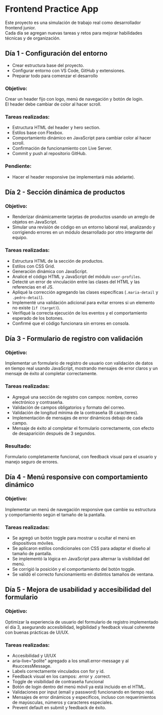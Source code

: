 # Frontend Practice App

Este proyecto es una simulación de trabajo real como desarrollador frontend junior.  
Cada día se agregan nuevas tareas y retos para mejorar habilidades técnicas y de organización.

## Día 1 - Configuración del entorno
- Crear estructura base del proyecto.
- Configurar entorno con VS Code, GitHub y extensiones.
- Preparar todo para comenzar el desarrollo

### Objetivo:
Crear un header fijo con logo, menú de navegación y botón de login.  
El header debe cambiar de color al hacer scroll.

### Tareas realizadas:
- Estructura HTML del header y hero section.
- Estilos base con Flexbox.
- Comportamiento dinámico en JavaScript para cambiar color al hacer scroll.
- Confirmación de funcionamiento con Live Server.
- Commit y push al repositorio GitHub.

### Pendiente:
- Hacer el header responsive (se implementará más adelante).

## Día 2 - Sección dinámica de productos

### Objetivo:
- Renderizar dinámicamente tarjetas de productos usando un arreglo de objetos en JavaScript.
- Simular una revisión de código en un entorno laboral real, analizando y corrigiendo errores en un módulo desarrollado por otro integrante del equipo.

### Tareas realizadas:
- Estructura HTML de la sección de productos.
- Estilos con CSS Grid.
- Generación dinámica con JavaScript.
- Analicé el código HTML y JavaScript del módulo `user-profiles`.
- Detecté un error de vinculación entre las clases del HTML y las referencias en el JS.
- Apliqué la corrección agregando las clases específicas (`.maria-detail` y `.pedro-detail`).
- Implementé una validación adicional para evitar errores si un elemento no existe (`if (target)`).
- Verifiqué la correcta ejecución de los eventos y el comportamiento esperado de los botones.
- Confirmé que el código funcionara sin errores en consola.

## Día 3 - Formulario de registro con validación

### Objetivo:
Implementar un formulario de registro de usuario con validación de datos en tiempo real usando JavaScript, mostrando mensajes de error claros y un mensaje de éxito al completar correctamente.

### Tareas realizadas:
- Agregué una sección de registro con campos: nombre, correo electrónico y contraseña.
- Validación de campos obligatorios y formato del correo.
- Validación de longitud mínima de la contraseña (8 caracteres).
- Implementación de mensajes de error dinámicos debajo de cada campo.
- Mensaje de éxito al completar el formulario correctamente, con efecto de desaparición después de 3 segundos.

### Resultado:
Formulario completamente funcional, con feedback visual para el usuario y manejo seguro de errores.

## Día 4 - Menú responsive con comportamiento dinámico

### Objetivo:
Implementar un menú de navegación responsive que cambie su estructura y comportamiento según el tamaño de la pantalla.

### Tareas realizadas:
- Se agregó un botón toggle para mostrar u ocultar el menú en dispositivos móviles.
- Se aplicaron estilos condicionales con CSS para adaptar el diseño al tamaño de pantalla.
- Se implementó la lógica en JavaScript para alternar la visibilidad del menú.
- Se corrigió la posición y el comportamiento del botón toggle.
- Se validó el correcto funcionamiento en distintos tamaños de ventana.

## Día 5 - Mejora de usabilidad y accesibilidad del formulario

### Objetivo:
Optimizar la experiencia de usuario del formulario de registro implementado el día 3, asegurando accesibilidad, legibilidad y feedback visual coherente con buenas prácticas de UI/UX.

###  Tareas realizadas:
- Accesibilidad y UI/UX
- aria-live="polite" agregado a los small.error-message y al #successMessage.
- Labels correctamente vinculados con for y id.
- Feedback visual en los campos: .error y .correct.
- Toggle de visibilidad de contraseña funcional
- Botón de login dentro del menú móvil ya está incluido en el HTML.
- Validaciones por input (email y password) funcionando en tiempo real.
- Mensajes de error dinámicos y específicos, incluso con requerimientos de mayúsculas, números y caracteres especiales.
- Prevent default en submit y feedback de éxito.